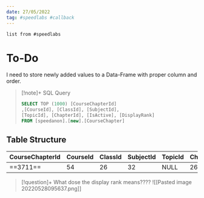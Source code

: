 ```yaml
---
date: 27/05/2022
tag: #speedlabs #callback
---
```



```dataview 
list from #speedlabs  
```






# To-Do
I need to store newly added values to a Data-Frame with proper column and order.

> [!note]+ SQL Query
> ``` sql
> SELECT TOP (1000) [CourseChapterId]
> ,[CourseId], [ClassId], [SubjectId], 
> [TopicId], [ChapterId], [IsActive], [DisplayRank]
> FROM [speedanon].[new].[CourseChapter]
> ```

## Table Structure
CourseChapterId | CourseId | ClassId | SubjectId | TopicId | ChapterId | IsActive
----------------|----------|---------|-----------|---------|-----------|----------
==3711== | 54 | 26 |32 |NULL | 2601 | 1 | 1

> [!question]+ What dose the display rank means????
> ![[Pasted image 20220528095637.png]]
